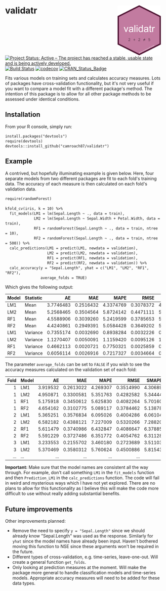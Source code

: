 # validatr <img src="man/figures/validatr-logo.png" align="right" width="140" />

[![Project Status: Active – The project has reached a stable, usable state and is being actively developed.](http://www.repostatus.org/badges/latest/active.svg)](http://www.repostatus.org/#active)
[![Build Status](https://travis-ci.org/camroach87/validatr.svg?branch=master)](https://travis-ci.org/camroach87/validatr)
[![codecov](https://codecov.io/github/camroach87/validatr/branch/master/graphs/badge.svg)](https://codecov.io/github/camroach87/validatr)
[![CRAN_Status_Badge](http://www.r-pkg.org/badges/version/validatr)](https://CRAN.R-project.org/package=validatr)


Fits various models on training sets and calculates accuracy measures. Lots of packages have cross-validation functionality, but it's not very useful if you want to compare a model fit with a different package's method. The intention of this package is to allow for all other package methods to be assessed under identical conditions.

## Installation

From your R console, simply run:

```{r}
install.packages("devtools")
require(devtools)
devtools::install_github("camroach87/validatr")
```

## Example

A contrived, but hopefully illuminating example is given below. Here, four separate models from two different packages are fit to each fold's training data. The accuracy of each measure is then calculated on each fold's validation data.

```{r}
require(randomForest)

kfold_cv(iris, k = 10) %>%
  fit_models(LM1 = lm(Sepal.Length ~ ., data = train),
             LM2 = lm(Sepal.Length ~ Sepal.Width + Petal.Width, data = train),
             RF1 = randomForest(Sepal.Length ~ ., data = train, ntree = 10),
             RF2 = randomForest(Sepal.Length ~ ., data = train, ntree = 500)) %>%
  calc_predictions(LM1 = predict(LM1, newdata = validation),
                   LM2 = predict(LM2, newdata = validation),
                   RF1 = predict(RF1, newdata = validation),
                   RF2 = predict(RF2, newdata = validation)) %>%
  calc_accuracy(y = "Sepal.Length", yhat = c("LM1", "LM2", "RF1", "RF2"),
                average_folds = TRUE)
```

Which gives the following output:

|Model |Statistic |        AE|       MAE|      MAPE|      RMSE|    SMAPE1|    SMAPE2|
|:-----|:---------|---------:|---------:|---------:|---------:|---------:|---------:|
|LM1   |Mean      | 3.7746483| 0.2516432| 4.3374769| 0.3078372| 4.3187187| 4.3187187|
|LM2   |Mean      | 5.2568465| 0.3504564| 5.8724142| 0.4471111| 5.8449199| 5.8449199|
|RF1   |Mean      | 4.5588906| 0.3039260| 5.2419599| 0.3785653| 5.1898804| 5.1898804|
|RF2   |Mean      | 4.4240861| 0.2949391| 5.0584428| 0.3649202| 5.0241899| 5.0241899|
|LM1   |Variance  | 0.7355174| 0.0032690| 0.8938284| 0.0032226| 0.9062686| 0.9062686|
|LM2   |Variance  | 1.1270407| 0.0050091| 1.1159420| 0.0095126| 1.0907444| 1.0907444|
|RF1   |Variance  | 0.4662113| 0.0020721| 0.7750321| 0.0025859| 0.7230052| 0.7230052|
|RF2   |Variance  | 0.6056114| 0.0026916| 0.7217327| 0.0034664| 0.7250793| 0.7250793|


The parameter `average_folds` can be set to `FALSE` if you wish to see the accuracy measures calculated on the validation set of each fold:

| Fold|Model |       AE|       MAE|     MAPE|      RMSE|   SMAPE1|   SMAPE2|
|----:|:-----|--------:|---------:|--------:|---------:|--------:|--------:|
|    1|LM1   | 3.919532| 0.2613022| 4.269307| 0.3514990| 4.306895| 4.306895|
|    1|LM2   | 4.950871| 0.3300581| 5.351763| 0.4282582| 5.344440| 5.344440|
|    1|RF1   | 5.175918| 0.3450612| 5.625830| 0.4082264| 5.701605| 5.701605|
|    1|RF2   | 4.654162| 0.3102775| 5.089117| 0.3784462| 5.138789| 5.138789|
|    2|LM1   | 5.365251| 0.3576834| 6.095026| 0.4004286| 6.061043| 6.061043|
|    2|LM2   | 6.582182| 0.4388121| 7.227009| 0.5320266| 7.288201| 7.288201|
|    2|RF1   | 5.611479| 0.3740986| 6.432847| 0.4086647| 6.378851| 6.378851|
|    2|RF2   | 5.591229| 0.3727486| 6.351772| 0.4054762| 6.311282| 6.311282|
|    3|LM1   | 3.233553| 0.2155702| 3.460180| 0.2723689| 3.511033| 3.511033|
|    3|LM2   | 5.370469| 0.3580312| 5.760624| 0.4500886| 5.815435| 5.815435|
|  ...|   ...|      ...|       ...|      ...|       ...|      ...|      ...|


__Important:__ Make sure that the model names are consistent all the way through. For example, don't call something `LM1` in the `fit_models` function and then `Prediction_LM1` in the `calc_predictions` function. The code will fail in weird and mysterious ways which I have not yet explored. There are no plans to allow for this functionality as I believe this will make the code more difficult to use without really adding substantial benefits.

## Future improvements

Other improvements planned:

* Remove the need to specify `y = "Sepal.Length"` since we should already know "Sepal.Length" was used as the response. Similarly for `yhat` since the model names have already been input. Haven't bothered moving this function to NSE since these arguments won't be required in the future.
* Different types of cross-validation, e.g. time-series, leave-one-out. Will create a general function `get_folds`.
* Only looking at prediction measures at the moment. Will make the package more general to handle classification models and time-series models. Appropriate accuracy measures will need to be added for these data types.
